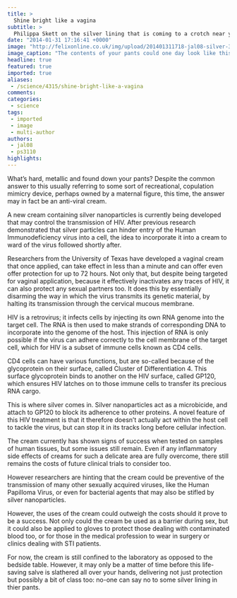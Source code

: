 ```yaml
---
title: >
  Shine bright like a vagina
subtitle: >
  Philippa Skett on the silver lining that is coming to a crotch near you
date: "2014-01-31 17:16:41 +0000"
image: "http://felixonline.co.uk/img/upload/201401311718-jal08-silver-3.jpg"
image_caption: "The contents of your pants could one day look like this "
headline: true
featured: true
imported: true
aliases:
 - /science/4315/shine-bright-like-a-vagina
comments:
categories:
 - science
tags:
 - imported
 - image
 - multi-author
authors:
 - jal08
 - ps3110
highlights:
---
```


What’s hard, metallic and found down your pants? Despite the common answer to this usually referring to some sort of recreational, copulation mimicry device, perhaps owned by a maternal figure, this time, the answer may in fact be an anti-viral cream.

A new cream containing silver nanoparticles is currently being developed that may control the transmission of HIV. After previous research demonstrated that silver particles can hinder entry of the Human Immunodeficiency virus into a cell, the idea to incorporate it into a cream to ward of the virus followed shortly after.

Researchers from the University of Texas have developed a vaginal cream that once applied, can take effect in less than a minute and can offer even offer protection for up to 72 hours. Not only that, but despite being targeted for vaginal application, because it effectively inactivates any traces of HIV, it can also protect any sexual partners too. It does this by essentially disarming the way in which the virus transmits its genetic material, by halting its transmission through the cervical mucous membrane.

HIV is a retrovirus; it infects cells by injecting its own RNA genome into the target cell. The RNA is then used to make strands of corresponding DNA to incorporate into the genome of the host. This injection of RNA is only possible if the virus can adhere correctly to the cell membrane of the target cell, which for HIV is a subset of immune cells known as CD4 cells.

CD4 cells can have various functions, but are so-called because of the glycoprotein on their surface, called Cluster of Differentiation 4. This surface glycoprotein binds to another on the HIV surface, called GP120, which ensures HIV latches on to those immune cells to transfer its precious RNA cargo.

This is where silver comes in. Silver nanoparticles act as a microbicide, and attach to GP120 to block its adherence to other proteins. A novel feature of this HIV treatment is that it therefore doesn’t actually act within the host cell to tackle the virus, but can stop it in its tracks long before cellular infection.

The cream currently has shown signs of success when tested on samples of human tissues, but some issues still remain. Even if any inflammatory side effects of creams for such a delicate area are fully overcome, there still remains the costs of future clinical trials to consider too.

However researchers are hinting that the cream could be preventive of the transmission of many other sexually acquired viruses, like the Human Papilloma Virus, or even for bacterial agents that may also be stifled by silver nanoparticles.

However, the uses of the cream could outweigh the costs should it prove to be a success. Not only could the cream be used as a barrier during sex, but it could also be applied to gloves to protect those dealing with contaminated blood too, or for those in the medical profession to wear in surgery or clinics dealing with STI patients.

For now, the cream is still confined to the laboratory as opposed to the bedside table. However, it may only be a matter of time before this life-saving salve is slathered all over your hands, delivering not just protection but possibly a bit of class too: no-one can say no to some silver lining in thier pants.
